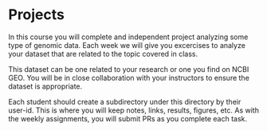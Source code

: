 # Projects

In this course you will complete and independent project analyzing some type of genomic data.
Each week we will give you excercises to analyze your dataset that are related to the topic covered in class.

This dataset can be one related to your research or one you find on NCBI GEO.
You will be in close collaboration with your instructors to ensure the dataset is appropriate.

Each student should create a subdirectory under this directory by their user-id.
This is where you will keep notes, links, results, figures, etc.
As with the weekly assignments, you will submit PRs as you complete each task. 